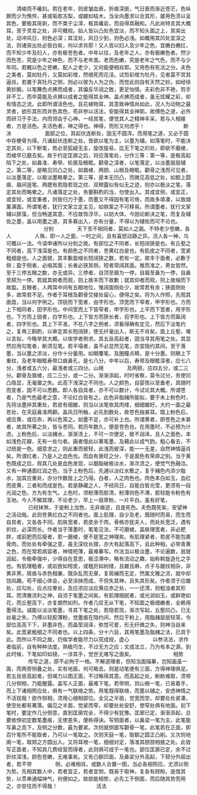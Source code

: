 <!-- { "loadSidebar": true } -->
　　清峻而不巉刻。若在老年，则皮皱血衰，折痕深嵌，气日衰而渐近苍茫，色纵腴而少为憔悴，甚或垢若冻梨，或皴如枯木，当全向墨求以合其形，屡用色渍以呈其色，要极其斑剥，而不类于尘滓，极其巉岩，而自得其融和。凡此尚特言其大概耳。至于灵变之处，非可概视。如人皆以凸处色宜淡，而不知头面之上，其突出处，动冲风日，则色必深；其洼处，风日少到，则色必浅。如概用其凹处宜深之法，则诸突出处必皆白矣，何以求肖耶！又人皆以妇人及少年之色，宜嫩白嫩红，而不知少年及妇人，亦有极苍色者。中年以往，及老年之人，亦有极嫩色者。然少而色苍，究是少年之神色，而不与老年类。老而色嫩，究是老年之气色，而不与少年同。若概以色之苍嫩，配人之老少，又何能便相肖耶。又用色有死活之分。夫色之美者，莫如牡丹，又莫如彩缯，然缯死而花活。试剪彩缯为牡丹，见者莫不赏其逼肖。若置于真牡丹之侧，则必以彼为人为之伪，而觉此则自有天然之妙。如经徐黄妙腕，以笔蘸色点拂而成者，其偏反华润之致，更足怡情。夫彩色非不艳，剪手非不工，而卒莫能及点拂以成者之能得其全神。盖点拂而成者，虽无炫耀之彩，却有情态之流。此即所谓活色也。且花植物耳，其意致神情尚如此，况人为动物之最灵者，欲形其形而并色其色，苟非参以活法，安能得其全神耶。故傅色之道，必外而研习于手法，内而领会于心神，一经其笔，便觉其人之精神丰采，若与人相接者，方是活色。夫活色者，神之得也。神得，而形又何虑乎！
　　　
　　　　断决
　　
　　　　面部之位，其起伏连断处，固无不圆浑。而用笔之道，又必于圆中存梗骨为得。凡诸起伏连断之处，皆欲以笔为主，以墨为辅。如落笔时，不能决定其处，以下断笔，势必至狐疑无主，旋改旋易，迄无下笔之的处，即欲不磨棱，而棱早已磨去矣。故于约定匡廓之后，将应落笔处，分作三等：第一等，是极高起陷下之处，如鼻准、寿带、轮廓及眼眶。颧骨之深者，以笔落定，以淡墨层层辅之。第二等，是略见凹凸之处，如眉棱、两颐、山根及眼眶。颧骨之浅而可见者，以淡墨落定，以极淡墨略晕之。第三等，是本无凹凸，而微见高低之处，如额上圆痕、眉间竖笔、两腮有若隐若现之纹、双颊露似有似无之迹，则亦以极淡之笔，落定其处而略晕之。凡诸落定之处，务要斟酌的当，勿使出入。其或宜侧，或宜正，或宜轻，或宜重者，则皆归力于墨，而墨又不得因有笔可倚，而故多填凑，以致烟薰满面。所谓笔者，犹行文家立定主见，如铁案之不可移易。所谓墨者，犹行文家辅以辞藻，但当畅遂其意，不应故饰浮华，以妨大体。今因论断决之笔，而复及辅佐之墨，盖以用墨之道，其多寡出入，亦有分量，不得以为辅佐而可不论也。
　　　
　　　　分别
　　
　　天下至不相同者，莫如人之面。不特老少苍嫩，各人
　　
　　人殊，即一人之面，一时之间，且有喜怒动静之异。况人各一神，乌可概以一法。今请申诸所以分别之故。有部位之不同者，长短阔狭是也。有丘壑之不同者，高下浅深是也。有颜色之不同者，苍黄红白是也。有肌皮之不同者，宽紧粗细是也。人之面貌，其丰歉盈缩长短阔狭之数，若有一定。故丰于面者，必歉于侧；盈于侧者，必缩其面；长者必狭其侧，短者常阔其面。推而准之，男女皆然。至于三停五眼之数，亦无或异。三停者，自顶至眉为一停，自眉至鼻为一停，自鼻至颏为一停。若就其俯者而观，则上故丰而下故歉；就其仰者而观，则上故缩而下故盈。五眼者，人两耳中间有五眼地位，惟阔面侧处少，故常若有余；狭面侧处多，故常若不足。作者于耳根及颧骨交接处留心，便得之矣。将为人作照，先观其面盘，当以何字例之。顶锐而下宽者，由字形也。顶宽而下窄者，甲字形也。方而上下相同者，田字形也。中间宽而上下皆窄者，申字形也。上平而下宽者，用字形也。下方而上锐者，白字形也。上下皆方而狭长者，目字形也。上下皆方而匾阔者，四字形也。其上下平准，不在八字之例者，须看得确有定见，然后下淡笔约之，复再三斟酌，以审定其长短阔狭，使无纤毫出入，斯无不肖矣。面上丘壑，难以言拟，今略举其大概，以俟学者例求。其五岳高起者，固当寻其用笔之处。其显然应用勾笔者，断须见笔。若平塌者，虽不必显然见笔，亦宜隐约其间。至于落墨，当以墨之浓淡，分作十分量用。如眼覆笔，及圈瞳点睛，是十分墨。则眼上下重纹，及老年眼眶寿带口痕鼻孔，是七八分。中年以后，寿带及眼眶深者，应七八分，浅者或五六分，最浅者或三四分。山根
　　
　　及两颐，应四五分，或二三分。颧骨及眉棱，应二三分，或一二分。渐渐添起，时时省察，莫令过分，务使凹凸隐显，无毫厘之失。此高下浅深之不同也。人之颜色，自婴孩以至垂老，其随时而变者，固不可以悉数。即人各自具者，亦不可以数计，今试论其大概。所谓苍者，乃是气色最老之意，不论红白皆有之。此色非脂赭所能拟，要于未上粉色时，先将淡墨捽其重处，若皮有细皴，则当以淡笔依其肉缕，细细皴好。大约一面之最苍处，在天庭鼻准两颧。盖风日所触，必先到数处，故苍色独甚耳。既上粉色后，或应黄，或应赤，再以色笼之。如墨不足，亦可补上也。所谓黄者，即苍色之未甚者，故其所著之处，皆与苍同。若历年数久，便是苍色也。在用墨时，不必预为计虑。上粉色后，以淡赭水，渐渐渍上，不可一次便足，致不润泽。且人之面色，本如浅色花瓣，无有一处匀者。画者借此以著笔墨，及藉此以成气韵。粗心看去，不过统是一色。细意求之，则此重而彼轻，此浅而彼深，能一一无差，自然神情逼肖矣。所谓红者，乃是人之血色也。而血有衰旺之分，于是面色有荣瘁之别。当于黄色既成之后，观其几处是血色发现，以胭脂破极淡水，渐次渍之，便觉气色融洽。又有一种通面红润之色，当于上粉色后，先通以淡红水敷之，复于赭色内添少脂水，加其应重处，亦分作数层上之乃得。白者，人之肉色也。肉色本白如玉，血红而皮黄，三者和而成是色。若是静藏之人，不经风日，自能白皙光莹，更须有一段光润之色，方为有生气。上色时，须粉薄而胶清，粉薄则色不滞，胶轻能令粉色有玉地。今人不解其理，不论老少，早上一层厚粉，一片平白。虽有好笔，
　　
　　已经抹煞，于是粉上加色，无非痕迹，且是死色。夫色既死矣，安望神之活动哉。此则苍黄红白之不同者也。面上肌理，自少及老，既随时而易，而生而自具者，又各各不同。肌肤宽者，若皮余于肉，骨格亦犹夫人，而处处宽泛，遇有折纹，必深而长。作者当于落墨时，笔笔见法，不可磨棱。盖肤理宽者，非必肥胖，或前肥而后瘦者，若一磨棱，便不是宽之神理矣。有肌理紧者，若皮不能包裹骨肉，而处处有牵强之意，虽无深纹长摺，亦大有起落高下。且此种相，必带青黄之色，而在常若病容者，神情短薄，最难摹写。作法当以极淡墨，不论遍数，层层润起，令极牵强中，少得自在意思，极涩滞中，略有流动之趣，始称斡旋造化之手也。有肌理粗者，或岩嵌如柑皮，或粗厉如树缕，且皴且麻，点子与皴纹相杂，非黄非黑，斑痕与赤色相兼，既杂乱而无章，复斑斓而无定，然属文雅之流，就中却饶风趣。苟不细心体会，必至涂抹而成，不但失其神，且失其形矣。作者须于应皴处，应勾处，应点应晕处，及应浓应淡应黄应赤之处，一一还清，则粗浊者其形耳。而清雅流利之神，自流于笔墨之间矣。有肌理细腻者，或光润如玉，或鲜艳如花，而丘壑高下，亦复朗然如列。作者几叹无从下笔，不知面之极细嫩者，全赖用墨得法。诚能以淡淡笔墨，寻其下笔之处，若隐若现，渐次写起，丘壑凹凸，已无丝毫之失，乃傅以轻胶薄粉，觉墨痕在隐约间，然后于粉上，用脂赭层层轻笼，令部位高高下下，非墨非色，而晶莹润泽，弥觉可爱，形无纤微之失，则神当自来矣。此宽紧粗细之不同者也。以上四条，分十六目，其用笔墨及脂赭之法，已具于此。而所以不同之故，仍俟学者能尽力以究成规，虚心
　　
　　以参活法，求作者临前，自有种种法度。熟极巧生，不过无方之应；文成法立，乃为有本之源。到此时候，下笔如印如镜，一涉其手，觉世无难写之面矣。
　　　
　　　　相势
　　
　　传写之道，原不必拘于一格。不解道理者，但知当面描摹，岂知画虽一面，而两旁侧叠之处，实有地面，何可略去。则是动笔便有三面，方得神理俱足。若五岳皆高起者，但竭力以图正面，不过略得其意。而高起之处，断断难取，须带几分侧相，乃能醒露。盖写人正面，最难下笔。若带侧，则山根一笔，已易着手，而上下诸相照应处，俱有一气联络之势。用笔既得联络，而墨以辅之，安虑神情之不活现哉！欲作侧相，须用心细相部位。全见之半面，觉宽而空，却要处处紧凑，使空处都有著落。偏见之半面，觉紧而窄，却要处处安舒，使窄处俱有地面。初下笔时，要定作几分侧意，直到匡廓完全，不得少有犹豫。匡廓已定，渐渐添起，总要依傍初定数笔墨痕，无使差失，便称得诀。写侧面者，以鼻梁一笔为主，此笔能写鼻之高下，及侧之分数，最为要紧。次则就侧面写颧骨一笔，此笔若在正面，即百什笔所不能取者，乃可以一笔取之。次则天庭一笔，取额之圆正凸削。又次则地阁一笔，取颏之方圆出入。又将耳根一笔，细细对定，落准其颐颔相接之处。此皆写正面者，不知其几费经营而得者，此则俱可成于一笔也。部位匡廓已定，余不过折纹深浅，颜色苍嫩，无难事矣。又有凸额凹面，及鼻梁分外高起，下颏分外超出者，若不带
　　
　　侧，必难相肖。或数人合置一图，当必各相照应，尤须以侧为势。先相其数人中，若者宜正，若者宜侧，既易于取神，复各有顾盼。是借其势，以贯串通幅神气，何便如之。故欲能相势，必先工于侧面，而后随其势而用之，亦安往而不得哉！
　　　
　　　　活法
　　

